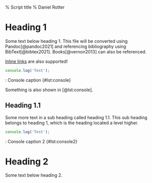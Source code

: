 % Script title
% Daniel Rotter

# Heading 1

Some text below heading 1. This file will be converted using Pandoc[@pandoc2021] and referencing bibliography using
BibText[@bibtex2021]. Books[@vernon2013] can also be referenced.

[Inline links](http://www.example.org) are also supported!

```javascript
console.log('Test');
```
: Console caption {#lst:console}

Something is also shown in [@lst:console].

## Heading 1.1

Some more text in a sub heading called heading 1.1. This sub heading belongs to heading 1, which is the heading located
a level higher.

```javascript
console.log('Test');
```
: Console caption 2 {#lst:console2}

# Heading 2

Some text below heading 2.
